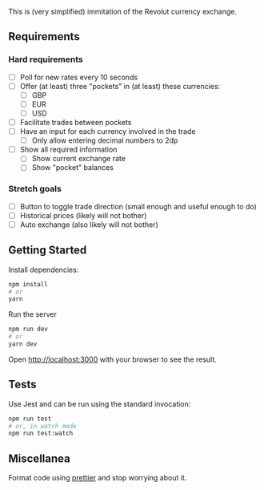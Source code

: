 This is (very simplified) immitation of the Revolut currency exchange.

## Requirements

### Hard requirements

- [ ] Poll for new rates every 10 seconds
- [ ] Offer (at least) three "pockets" in (at least) these currencies:
  - [ ] GBP
  - [ ] EUR
  - [ ] USD
- [ ] Facilitate trades between pockets
- [ ] Have an input for each currency involved in the trade
  - [ ] Only allow entering decimal numbers to 2dp
- [ ] Show all required information
  - [ ] Show current exchange rate
  - [ ] Show "pocket" balances

### Stretch goals

- [ ] Button to toggle trade direction (small enough and useful enough to do)
- [ ] Historical prices (likely will not bother)
- [ ] Auto exchange (also likely will not bother)

## Getting Started

Install dependencies:

```bash
npm install
# or
yarn
```

Run the server

```bash
npm run dev
# or
yarn dev
```

Open [http://localhost:3000](http://localhost:3000) with your browser to see the
result.

## Tests

Use Jest and can be run using the standard invocation:

```bash
npm run test
# or, in watch mode
npm run test:watch
```

## Miscellanea

Format code using [prettier](https://prettier.io) and stop worrying about it.
